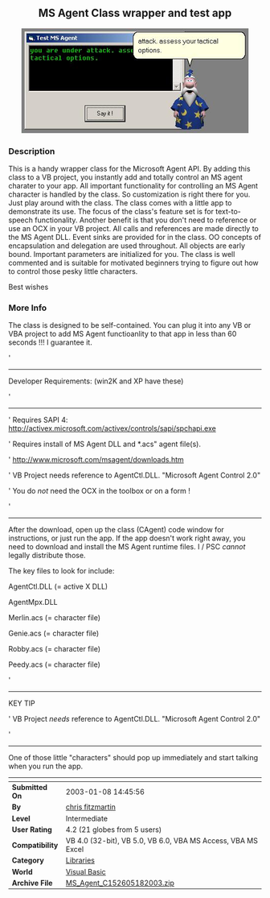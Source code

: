 ﻿<div align="center">

## MS Agent Class wrapper and test app

<img src="PIC2003181447206701.jpg">
</div>

### Description

This is a handy wrapper class for the Microsoft Agent API. By adding this class to a VB project, you instantly add and totally control an MS agent charater to your app. All important functionality for controlling an MS Agent character is handled by the class. So customization is right there for you. Just play around with the class. The class comes with a little app to demonstrate its use. The focus of the class's feature set is for text-to-speech functionality. Another benefit is that you don't need to reference or use an OCX in your VB project. All calls and references are made directly to the MS Agent DLL. Event sinks are provided for in the class. OO concepts of encapsulation and delegation are used throughout. All objects are early bound. Important parameters are initialized for you. The class is well commented and is suitable for motivated beginners trying to figure out how to control those pesky little characters.

Best wishes
 
### More Info
 
The class is designed to be self-contained. You can plug it into any VB or VBA project to add MS Agent functioanlity to that app in less than 60 seconds !!! I guarantee it.

'

----

Developer Requirements: (win2K and XP have these)

'

----

' Requires SAPI 4: http://activex.microsoft.com/activex/controls/sapi/spchapi.exe

' Requires install of MS Agent DLL and *.acs" agent file(s).

' http://www.microsoft.com/msagent/downloads.htm

' VB Project needs reference to AgentCtl.DLL. "Microsoft Agent Control 2.0"

' You do *not* need the OCX in the toolbox or on a form !

'

----

After the download, open up the class (CAgent) code window for instructions, or just run the app. If the app doesn't work right away, you need to download and install the MS Agent runtime files. I / PSC *cannot* legally distribute those.

The key files to look for include:

AgentCtl.DLL (= active X DLL)

AgentMpx.DLL

Merlin.acs (= character file)

Genie.acs (= character file)

Robby.acs (= character file)

Peedy.acs (= character file)

'

----

KEY TIP

' VB Project *needs* reference to AgentCtl.DLL. "Microsoft Agent Control 2.0"

'

----



One of those little "characters" should pop up immediately and start talking when you run the app.


<span>             |<span>
---                |---
**Submitted On**   |2003-01-08 14:45:56
**By**             |[chris fitzmartin](https://github.com/Planet-Source-Code/PSCIndex/blob/master/ByAuthor/chris-fitzmartin.md)
**Level**          |Intermediate
**User Rating**    |4.2 (21 globes from 5 users)
**Compatibility**  |VB 4\.0 \(32\-bit\), VB 5\.0, VB 6\.0, VBA MS Access, VBA MS Excel
**Category**       |[Libraries](https://github.com/Planet-Source-Code/PSCIndex/blob/master/ByCategory/libraries__1-49.md)
**World**          |[Visual Basic](https://github.com/Planet-Source-Code/PSCIndex/blob/master/ByWorld/visual-basic.md)
**Archive File**   |[MS\_Agent\_C152605182003\.zip](https://github.com/Planet-Source-Code/chris-fitzmartin-ms-agent-class-wrapper-and-test-app__1-42275/archive/master.zip)








